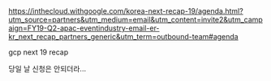 ##

https://inthecloud.withgoogle.com/korea-next-recap-19/agenda.html?utm_source=partners&utm_medium=email&utm_content=invite2&utm_campaign=FY19-Q2-apac-eventindustry-email-er-kr_next_recap_partners_generic&utm_term=outbound-team#agenda

gcp next 19 recap

당일 날 신청은 안되더라...